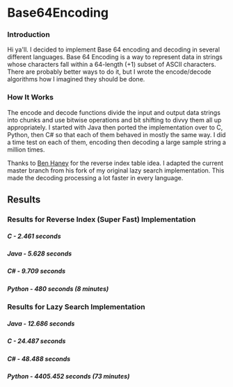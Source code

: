 # Base64Encoding

### Introduction
Hi ya'll.
I decided to implement Base 64 encoding and decoding in several different languages. Base 64 Encoding is a way to represent data in strings whose characters fall within a 64-length (+1) subset of ASCII characters. There are probably better ways to do it, but I wrote the encode/decode algorithms how I imagined they should be done.

### How It Works
The encode and decode functions divide the input and output data strings into chunks and use bitwise operations and bit shifting to divvy them all up appropriately. I started with Java then ported the implementation over to C, Python, then C# so that each of them behaved in mostly the same way. I did a time test on each of them, encoding then decoding a large sample string a million times.

Thanks to [Ben Haney](https://github.com/ben-a-haney) for the reverse index table idea. I adapted the current master branch from his fork of my original lazy search implementation. This made the decoding processing a lot faster in every language.

## Results

### Results for Reverse Index (Super Fast) Implementation
##### C       - 2.461 seconds
##### Java    - 5.628 seconds
##### C#      - 9.709 seconds
##### Python  - 480 seconds (8 minutes)


### Results for Lazy Search Implementation
##### Java    - 12.686 seconds
##### C       - 24.487 seconds
##### C#      - 48.488 seconds
##### Python  - 4405.452 seconds (73 minutes)
